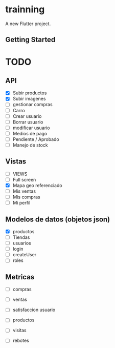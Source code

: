 # trainning

A new Flutter project.

## Getting Started

# TODO

## API

 
- [X] Subir productos
- [X] Subir imagenes
- [ ] gestionar compras
- [ ] Carro
- [ ] Crear usuario
- [ ] Borrar usuario
- [ ] modificar usuario
- [ ] Medios de pago
- [ ] Pendiente / Aprobado
- [ ] Manejo de stock
## Vistas
- [ ] VIEWS
- [ ] Full screen
- [X] Mapa geo referenciado
- [ ] Mis ventas
- [ ] Mis compras
- [ ] Mi perfil
## Modelos de datos (objetos json)
- [x] productos
- [ ] Tiendas
- [ ] usuarios
- [ ] login
- [ ] createUser
- [ ] roles

## Metricas
- [ ] compras
- [ ] ventas
- [ ] satisfaccion usuario
- [ ] productos
- [ ] visitas
- [ ] rebotes



